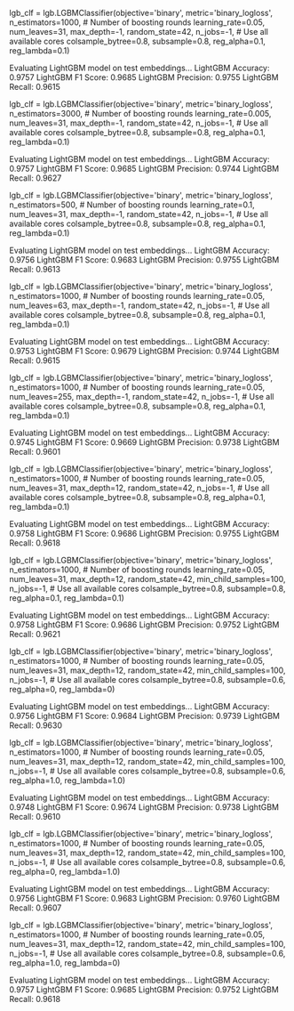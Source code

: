 lgb_clf = lgb.LGBMClassifier(objective='binary',
                             metric='binary_logloss',
                             n_estimators=1000, # Number of boosting rounds
                             learning_rate=0.05,
                             num_leaves=31,
                             max_depth=-1,
                             random_state=42,
                             n_jobs=-1, # Use all available cores
                             colsample_bytree=0.8,
                             subsample=0.8,
                             reg_alpha=0.1,
                             reg_lambda=0.1)

Evaluating LightGBM model on test embeddings...
LightGBM Accuracy: 0.9757
LightGBM F1 Score: 0.9685
LightGBM Precision: 0.9755
LightGBM Recall: 0.9615


lgb_clf = lgb.LGBMClassifier(objective='binary',
                             metric='binary_logloss',
                             n_estimators=3000, # Number of boosting rounds
                             learning_rate=0.005,
                             num_leaves=31,
                             max_depth=-1,
                             random_state=42,
                             n_jobs=-1, # Use all available cores
                             colsample_bytree=0.8,
                             subsample=0.8,
                             reg_alpha=0.1,
                             reg_lambda=0.1)


Evaluating LightGBM model on test embeddings...
LightGBM Accuracy: 0.9757
LightGBM F1 Score: 0.9685
LightGBM Precision: 0.9744
LightGBM Recall: 0.9627

lgb_clf = lgb.LGBMClassifier(objective='binary',
                             metric='binary_logloss',
                             n_estimators=500, # Number of boosting rounds
                             learning_rate=0.1,
                             num_leaves=31,
                             max_depth=-1,
                             random_state=42,
                             n_jobs=-1, # Use all available cores
                             colsample_bytree=0.8,
                             subsample=0.8,
                             reg_alpha=0.1,
                             reg_lambda=0.1)

Evaluating LightGBM model on test embeddings...
LightGBM Accuracy: 0.9756
LightGBM F1 Score: 0.9683
LightGBM Precision: 0.9755
LightGBM Recall: 0.9613

lgb_clf = lgb.LGBMClassifier(objective='binary',
                             metric='binary_logloss',
                             n_estimators=1000, # Number of boosting rounds
                             learning_rate=0.05,
                             num_leaves=63,
                             max_depth=-1,
                             random_state=42,
                             n_jobs=-1, # Use all available cores
                             colsample_bytree=0.8,
                             subsample=0.8,
                             reg_alpha=0.1,
                             reg_lambda=0.1)

Evaluating LightGBM model on test embeddings...
LightGBM Accuracy: 0.9753
LightGBM F1 Score: 0.9679
LightGBM Precision: 0.9744
LightGBM Recall: 0.9615

lgb_clf = lgb.LGBMClassifier(objective='binary',
                             metric='binary_logloss',
                             n_estimators=1000, # Number of boosting rounds
                             learning_rate=0.05,
                             num_leaves=255,
                             max_depth=-1,
                             random_state=42,
                             n_jobs=-1, # Use all available cores
                             colsample_bytree=0.8,
                             subsample=0.8,
                             reg_alpha=0.1,
                             reg_lambda=0.1)

Evaluating LightGBM model on test embeddings...
LightGBM Accuracy: 0.9745
LightGBM F1 Score: 0.9669
LightGBM Precision: 0.9738
LightGBM Recall: 0.9601


lgb_clf = lgb.LGBMClassifier(objective='binary',
                             metric='binary_logloss',
                             n_estimators=1000, # Number of boosting rounds
                             learning_rate=0.05,
                             num_leaves=31,
                             max_depth=12,
                             random_state=42,
                             n_jobs=-1, # Use all available cores
                             colsample_bytree=0.8,
                             subsample=0.8,
                             reg_alpha=0.1,
                             reg_lambda=0.1)

Evaluating LightGBM model on test embeddings...
LightGBM Accuracy: 0.9758
LightGBM F1 Score: 0.9686
LightGBM Precision: 0.9755
LightGBM Recall: 0.9618

lgb_clf = lgb.LGBMClassifier(objective='binary',
                             metric='binary_logloss',
                             n_estimators=1000, # Number of boosting rounds
                             learning_rate=0.05,
                             num_leaves=31,
                             max_depth=12,
                             random_state=42,
                             min_child_samples=100,
                             n_jobs=-1, # Use all available cores
                             colsample_bytree=0.8,
                             subsample=0.8,
                             reg_alpha=0.1,
                             reg_lambda=0.1)

Evaluating LightGBM model on test embeddings...
LightGBM Accuracy: 0.9758
LightGBM F1 Score: 0.9686
LightGBM Precision: 0.9752
LightGBM Recall: 0.9621

lgb_clf = lgb.LGBMClassifier(objective='binary',
                             metric='binary_logloss',
                             n_estimators=1000, # Number of boosting rounds
                             learning_rate=0.05,
                             num_leaves=31,
                             max_depth=12,
                             random_state=42,
                             min_child_samples=100,
                             n_jobs=-1, # Use all available cores
                             colsample_bytree=0.8,
                             subsample=0.6,
                             reg_alpha=0,
                             reg_lambda=0)

Evaluating LightGBM model on test embeddings...
LightGBM Accuracy: 0.9756
LightGBM F1 Score: 0.9684
LightGBM Precision: 0.9739
LightGBM Recall: 0.9630

lgb_clf = lgb.LGBMClassifier(objective='binary',
                             metric='binary_logloss',
                             n_estimators=1000, # Number of boosting rounds
                             learning_rate=0.05,
                             num_leaves=31,
                             max_depth=12,
                             random_state=42,
                             min_child_samples=100,
                             n_jobs=-1, # Use all available cores
                             colsample_bytree=0.8,
                             subsample=0.6,
                             reg_alpha=1.0,
                             reg_lambda=1.0)

Evaluating LightGBM model on test embeddings...
LightGBM Accuracy: 0.9748
LightGBM F1 Score: 0.9674
LightGBM Precision: 0.9738
LightGBM Recall: 0.9610

lgb_clf = lgb.LGBMClassifier(objective='binary',
                             metric='binary_logloss',
                             n_estimators=1000, # Number of boosting rounds
                             learning_rate=0.05,
                             num_leaves=31,
                             max_depth=12,
                             random_state=42,
                             min_child_samples=100,
                             n_jobs=-1, # Use all available cores
                             colsample_bytree=0.8,
                             subsample=0.6,
                             reg_alpha=0,
                             reg_lambda=1.0)

Evaluating LightGBM model on test embeddings...
LightGBM Accuracy: 0.9756
LightGBM F1 Score: 0.9683
LightGBM Precision: 0.9760
LightGBM Recall: 0.9607

lgb_clf = lgb.LGBMClassifier(objective='binary',
                             metric='binary_logloss',
                             n_estimators=1000, # Number of boosting rounds
                             learning_rate=0.05,
                             num_leaves=31,
                             max_depth=12,
                             random_state=42,
                             min_child_samples=100,
                             n_jobs=-1, # Use all available cores
                             colsample_bytree=0.8,
                             subsample=0.6,
                             reg_alpha=1.0,
                             reg_lambda=0)
                             
Evaluating LightGBM model on test embeddings...
LightGBM Accuracy: 0.9757
LightGBM F1 Score: 0.9685
LightGBM Precision: 0.9752
LightGBM Recall: 0.9618